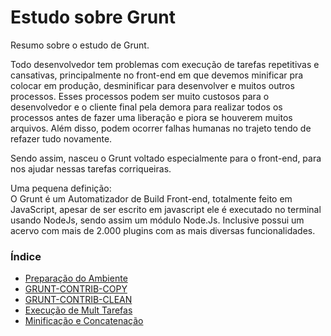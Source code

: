 # Estudo sobre Grunt

Resumo sobre o estudo de Grunt.

Todo desenvolvedor tem problemas com execução de tarefas repetitivas e cansativas, principalmente no front-end em que devemos minificar pra colocar em produção, desminificar para desenvolver e muitos outros processos. Esses processos podem ser muito custosos para o desenvolvedor e o cliente final pela demora para realizar todos os processos antes de fazer uma liberação e piora se houverem muitos arquivos. Além disso, podem ocorrer falhas humanas no trajeto tendo de refazer tudo novamente.

Sendo assim, nasceu o Grunt voltado especialmente para o front-end, para nos ajudar nessas tarefas corriqueiras.

Uma pequena definição:  
     O Grunt é um Automatizador de Build Front-end, totalmente feito em JavaScript, apesar de ser escrito em javascript ele é executado no terminal usando NodeJs, sendo assim um módulo Node.Js. Inclusive possui um acervo com mais de 2.000 plugins com as mais diversas funcionalidades.

### Índice

* [Preparação do Ambiente](cap/ambiente.md)
* [GRUNT-CONTRIB-COPY](cap/grunt-contrib-copy.md)
* [GRUNT-CONTRIB-CLEAN](cap/grunt-contrib-clean.md)
* [Execução de Mult Tarefas](cap/execucao_de_mult_tarefas.md)
* [Minificação e Concatenação](cap/minificacao.md)












